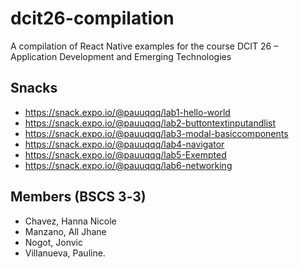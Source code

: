# dcit26-compilation
 
A compilation of React Native examples for the course DCIT 26 – Application Development and
Emerging Technologies

## Snacks

* https://snack.expo.io/@pauuqqq/lab1-hello-world
* https://snack.expo.io/@pauuqqq/lab2-buttontextinputandlist
* https://snack.expo.io/@pauuqqq/lab3-modal-basiccomponents
* https://snack.expo.io/@pauuqqq/lab4-navigator
* https://snack.expo.io/@pauuqqq/lab5-Exempted
* https://snack.expo.io/@pauuqqq/lab6-networking

## Members (BSCS 3‐3)
* Chavez, Hanna Nicole
* Manzano, All Jhane
* Nogot, Jonvic
* Villanueva, Pauline.